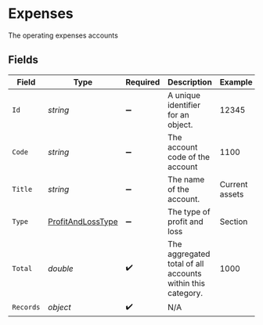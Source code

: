 # Expenses

The operating expenses accounts


## Fields

| Field                                                             | Type                                                              | Required                                                          | Description                                                       | Example                                                           |
| ----------------------------------------------------------------- | ----------------------------------------------------------------- | ----------------------------------------------------------------- | ----------------------------------------------------------------- | ----------------------------------------------------------------- |
| `Id`                                                              | *string*                                                          | :heavy_minus_sign:                                                | A unique identifier for an object.                                | 12345                                                             |
| `Code`                                                            | *string*                                                          | :heavy_minus_sign:                                                | The account code of the account                                   | 1100                                                              |
| `Title`                                                           | *string*                                                          | :heavy_minus_sign:                                                | The name of the account.                                          | Current assets                                                    |
| `Type`                                                            | [ProfitAndLossType](../../Models/Components/ProfitAndLossType.md) | :heavy_minus_sign:                                                | The type of profit and loss                                       | Section                                                           |
| `Total`                                                           | *double*                                                          | :heavy_check_mark:                                                | The aggregated total of all accounts within this category.        | 1000                                                              |
| `Records`                                                         | *object*                                                          | :heavy_check_mark:                                                | N/A                                                               |                                                                   |